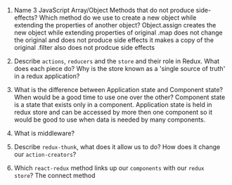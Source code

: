 1.  Name 3 JavaScript Array/Object Methods that do not produce side-effects? Which method do we use to create a new object while extending the properties of another object? 
Object.assign creates the new object while extending properties of original
.map  does not change the original and does not produce side effects it makes a copy of the original
 .filter also does not prodcue side effects

1.  Describe `actions`, `reducers` and the `store` and their role in Redux. What does each piece do? Why is the store known as a 'single source of truth' in a redux application?

1.  What is the difference between Application state and Component state? When would be a good time to use one over the other?
Component state is a state that exists only in a component. Application state is held in redux store and can be accessed by more then one component so it would be good to use when data is needed by many components.

1.  What is middleware?

1.  Describe `redux-thunk`, what does it allow us to do? How does it change our `action-creators`?

1.  Which `react-redux` method links up our `components` with our `redux store`?
The connect method
